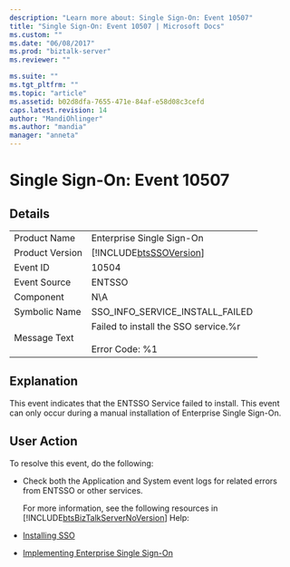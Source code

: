 ```yaml
---
description: "Learn more about: Single Sign-On: Event 10507"
title: "Single Sign-On: Event 10507 | Microsoft Docs"
ms.custom: ""
ms.date: "06/08/2017"
ms.prod: "biztalk-server"
ms.reviewer: ""

ms.suite: ""
ms.tgt_pltfrm: ""
ms.topic: "article"
ms.assetid: b02d8dfa-7655-471e-84af-e58d08c3cefd
caps.latest.revision: 14
author: "MandiOhlinger"
ms.author: "mandia"
manager: "anneta"
---
```

# Single Sign-On: Event 10507
## Details  

|                 |                                                                 |
|-----------------|-----------------------------------------------------------------|
|  Product Name   |                    Enterprise Single Sign-On                    |
| Product Version |   [!INCLUDE[btsSSOVersion](../includes/btsssoversion-md.md)]    |
|    Event ID     |                              10504                              |
|  Event Source   |                             ENTSSO                              |
|    Component    |                               N\A                               |
|  Symbolic Name  |                 SSO_INFO_SERVICE_INSTALL_FAILED                 |
|  Message Text   | Failed to install the SSO service.%r<br /><br /> Error Code: %1 |

## Explanation  
 This event indicates that the ENTSSO Service failed to install. This event can only occur during a manual installation of Enterprise Single Sign-On.  

## User Action  
 To resolve this event, do the following:  

- Check both the Application and System event logs for related errors from ENTSSO or other services.  

  For more information, see the following resources in [!INCLUDE[btsBizTalkServerNoVersion](../includes/btsbiztalkservernoversion-md.md)] Help:  

- [Installing SSO](../core/installing-sso.md)  

- [Implementing Enterprise Single Sign-On](../core/implementing-enterprise-single-sign-on.md)
